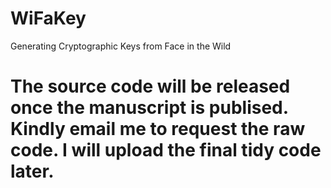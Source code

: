 # WiFaKey
Generating Cryptographic Keys from Face in the Wild

# The source code will be released once the manuscript is publised. Kindly email me to request the raw code. I will upload the final tidy code later.
